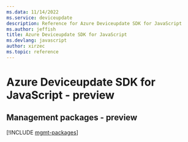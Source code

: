 ```yaml
---
ms.data: 11/14/2022
ms.service: deviceupdate
description: Reference for Azure Deviceupdate SDK for JavaScript
ms.author: jeffish
title: Azure Deviceupdate SDK for JavaScript
ms.devlang: javascript
author: xirzec
ms.topic: reference
---
```

# Azure Deviceupdate SDK for JavaScript - preview

## Management packages - preview
[!INCLUDE [mgmt-packages](deviceupdate-mgmt-index.md)]